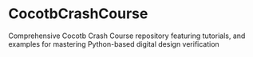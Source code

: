 # CocotbCrashCourse
Comprehensive Cocotb Crash Course repository featuring tutorials, and examples for mastering Python-based digital design verification
